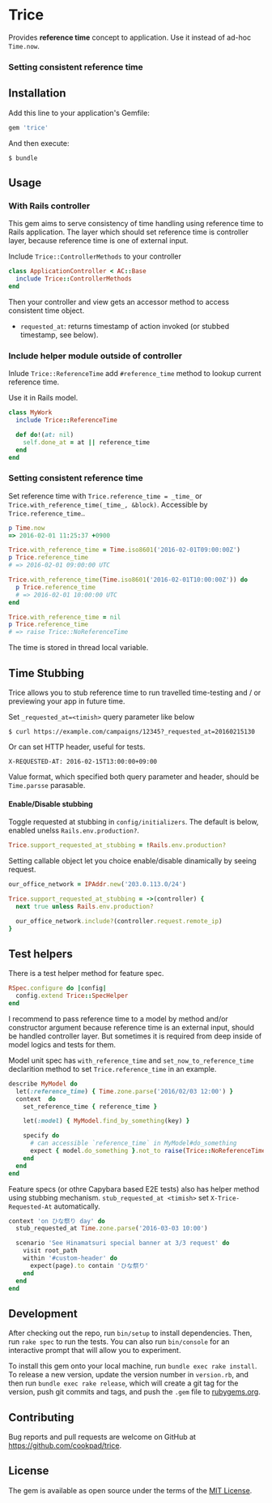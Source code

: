 # Trice

Provides **reference time** concept to application. Use it instead of ad-hoc `Time.now`.

### Setting consistent reference time

## Installation

Add this line to your application's Gemfile:

```ruby
gem 'trice'
```

And then execute:

```
$ bundle
```

## Usage

### With Rails controller

This gem aims to serve consistency of time handling using reference time to Rails application.
The layer which should set reference time is controller layer, because reference time is one of external input.

Include `Trice::ControllerMethods` to your controller

```ruby
class ApplicationController < AC::Base
  include Trice::ControllerMethods
end
```

Then your controller and view gets an accessor method to access consistent time object.

- `requested_at`: returns timestamp of action invoked (or stubbed timestamp, see below).

### Include helper module outside of controller

Inlude `Trice::ReferenceTime` add `#reference_time` method to lookup current reference time.

Use it in Rails model.

```ruby
class MyWork
  include Trice::ReferenceTime

  def do!(at: nil)
    self.done_at = at || reference_time
  end
end
```

### Setting consistent reference time

Set reference time with `Trice.reference_time = _time_` or `Trice.with_reference_time(_time_, &block)`.
Accessible by `Trice.reference_time`..

```ruby
p Time.now
=> 2016-02-01 11:25:37 +0900

Trice.with_reference_time = Time.iso8601('2016-02-01T09:00:00Z')
p Trice.reference_time
# => 2016-02-01 09:00:00 UTC

Trice.with_reference_time(Time.iso8601('2016-02-01T10:00:00Z')) do
  p Trice.reference_time
  # => 2016-02-01 10:00:00 UTC
end

Trice.with_reference_time = nil
p Trice.reference_time
# => raise Trice::NoReferenceTime
```

The time is stored in thread local variable.

## Time Stubbing

Trice allows you to stub reference time to run travelled time-testing and / or previewing your app in future time.

Set `_requested_at=<timish>` query parameter like below
```
$ curl https://example.com/campaigns/12345?_requested_at=20160215130
```

Or can set HTTP header, useful for tests.
```
X-REQUESTED-AT: 2016-02-15T13:00:00+09:00
```

Value format, which specified both query parameter and header, should be `Time.parsse` parasable.

#### Enable/Disable stubbing

Toggle requested at stubbing in `config/initializers`. The default is below, enabled unelss `Rails.env.production?`.

```ruby
Trice.support_requested_at_stubbing = !Rails.env.production?
```

Setting callable object let you choice enable/disable dinamically by seeing request.

```ruby
our_office_network = IPAddr.new('203.0.113.0/24')

Trice.support_requested_at_stubbing = ->(controller) {
  next true unless Rails.env.production?

  our_office_network.include?(controller.request.remote_ip)
}
```

## Test helpers

There is a test helper method for feature spec.

```ruby
RSpec.configure do |config|
  config.extend Trice::SpecHelper
end
```

I recommend to pass reference time to a model by method and/or constructor argument because reference time is an external input, should be handled controller layer.
But sometimes it is required  from deep inside of model logics and tests for them.

Model unit spec has `with_reference_time` and `set_now_to_reference_time` declarition method to set `Trice.reference_time` in an example.

```ruby
describe MyModel do
  let(:reference_time) { Time.zone.parse('2016/02/03 12:00') }
  context  do
    set_reference_time { reference_time }

    let(:model) { MyModel.find_by_something(key) }

    specify do
      # can accessible `reference_time` in MyModel#do_something
      expect { model.do_something }.not_to raise(Trice::NoReferenceTime)
    end
  end
end
```

Feature specs (or othre Capybara based E2E tests) also has helper method using stubbing mechanism. `stub_requested_at <timish>` set `X-Trice-Requested-At` automatically.

```ruby
context 'on ひな祭り day' do
  stub_requested_at Time.zone.parse('2016-03-03 10:00')

  scenario 'See Hinamatsuri special banner at 3/3 request' do
    visit root_path
    within '#custom-header' do
      expect(page).to contain 'ひな祭り'
    end
  end
end
```

## Development

After checking out the repo, run `bin/setup` to install dependencies. Then, run `rake spec` to run the tests. You can also run `bin/console` for an interactive prompt that will allow you to experiment.

To install this gem onto your local machine, run `bundle exec rake install`. To release a new version, update the version number in `version.rb`, and then run `bundle exec rake release`, which will create a git tag for the version, push git commits and tags, and push the `.gem` file to [rubygems.org](https://rubygems.org).

## Contributing

Bug reports and pull requests are welcome on GitHub at https://github.com/cookpad/trice.


## License

The gem is available as open source under the terms of the [MIT License](http://opensource.org/licenses/MIT).
